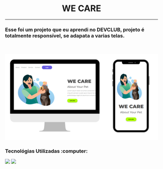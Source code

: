<h1 align="Center">WE CARE</h1>
<hr>
<h3>Esse foi um projeto que eu aprendi no DEVCLUB, projeto é totalmente responsível, se adapata a varias telas.</h3>
<br>
<br>
<img src="https://github.com/tiagofernandess/projeto-we-care/blob/master/img/Design%20sem%20nome.png?raw=true"/>
<br>
<h3>Tecnológias Utilizadas :computer: </h3>
<img src="https://img.shields.io/badge/HTML5-E34F26?style=for-the-badge&logo=html5&logoColor=white"/> 
<img src="https://img.shields.io/badge/CSS3-1572B6?style=for-the-badge&logo=css3&logoColor=white"/>


